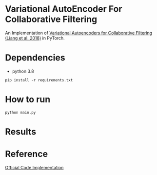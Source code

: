 # Variational AutoEncoder For Collaborative Filtering

An Implementation of [Variational Autoencoders for Collaborative Filtering (Liang et al. 2018)](https://arxiv.org/abs/1802.05814) in PyTorch.


# Dependencies
* python 3.8
```{python}
pip install -r requirements.txt
```

# How to run
```{python}
python main.py
```

# Results


# Reference 
[Official Code Implementation](https://github.com/dawenl/vae_cf)
